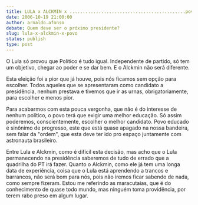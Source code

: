 ```yaml
---
title: LULA x ALCKMIN x ............................................povo
date: 2006-10-19 21:00:00
author: arnaldo.afonso
debate: Quem deve ser o próximo presidente?
slug: lula-x-alckmin-x-povo
status: publish 
type: post
---
```


O Lula só provou que Político é tudo igual. Independente de partido, só tem um objetivo, chegar ao poder e se dar bem. E o Alckmin não será diferente. 


Esta eleição foi a pior que já houve, pois nós ficamos sem opção para escolher. Todos aqueles que se apresentaram como candidato a presidência, nenhum prestava e tivemos que ir as urnas, obrigatoriamente, para escolher e menos pior.


Para acabarmos com esta pouca vergonha, que não é do interesse de nenhum político, o povo terá que exigir uma melhor educação. Só assim poderemos, conscientemente, escolher o melhor candidato. Povo educado é sinônimo de progresso, este que está quase apagado na nossa bandeira, sem falar da "ordem", que esta deve ter ido pro espaço juntamente com astronauta brasileiro.


Entre Lula e Alckmin, como é difícil esta decisão, mas acho que o Lula permanecendo na presidência saberemos de tudo de errado que a quadrilha do PT irá fazer. Quanto o Alckmin, como ele já tem uma longa data de experiência, coisa que o Lula está aprendendo a trancos e barrancos, não será bom para nós, pois não iremos ficar sabendo de nada, como sempre fizeram. Estou me referindo as maracutaias, que é do conhecimento de quase todo mundo, mas ninguém toma providência, por terem rabo preso em algum lugar.


